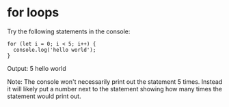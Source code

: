 # for loops

Try the following statements in the console:
```
for (let i = 0; i < 5; i++) {
  console.log('hello world');
}
```
Output: 5 hello world

Note: The console won't necessarily print out the statement 5 times. Instead it will likely put a number next to the statement showing how many times the statement would print out.
